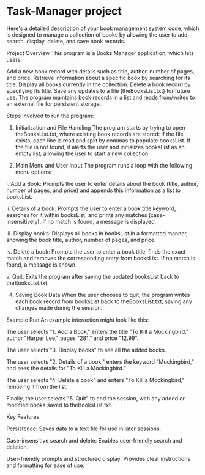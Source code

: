 # Task-Manager project
Here's a detailed description of your book management system code, which is designed to manage a collection of books by allowing the user to add, search, display, delete, and save book records.

Project Overview
This program is a Books Manager application, which lets users:

Add a new book record with details such as title, author, number of pages, and price.
Retrieve information about a specific book by searching for its title.
Display all books currently in the collection.
Delete a book record by specifying its title.
Save any updates to a file (theBooksList.txt) for future use.
The program maintains book records in a list and reads from/writes to an external file for persistent storage.

Steps involved to run the program:
1. Initialization and File Handling
The program starts by trying to open theBooksList.txt, where existing book records are stored:
If the file exists, each line is read and split by commas to populate booksList.
If the file is not found, it alerts the user and initializes booksList as an empty list, allowing the user to start a new collection.

2. Main Menu and User Input
The program runs a loop with the following menu options:

i. Add a Book: Prompts the user to enter details about the book (title, author, number of pages, and price) and appends this information as a list to booksList.

ii. Details of a book: Prompts the user to enter a book title keyword, searches for it within booksList, and prints any matches (case-insensitively). If no match is found, a message is displayed.

iii. Display books: Displays all books in booksList in a formatted manner, showing the book title, author, number of pages, and price.

iv. Delete a book: Prompts the user to enter a book title, finds the exact match and removes the corresponding entry from booksList. If no match is found, a message is shown.

v. Quit: Exits the program after saving the updated booksList back to theBooksList.txt.

4. Saving Book Data
When the user chooses to quit, the program writes each book record from booksList back to theBooksList.txt, saving any changes made during the session.

Example Run
An example interaction might look like this:

The user selects "1. Add a Book," enters the title "To Kill a Mockingbird," author "Harper Lee," pages "281," and price "12.99".

The user selects "3. Display books" to see all the added books.

The user selects "2. Details of a book," enters the keyword "Mockingbird," and sees the details for "To Kill a Mockingbird."

The user selects "4. Delete a book" and enters "To Kill a Mockingbird," removing it from the list.

Finally, the user selects "5. Quit" to end the session, with any added or modified books saved to theBooksList.txt.

Key Features

Persistence: Saves data to a text file for use in later sessions.

Case-insensitive search and delete: Enables user-friendly search and deletion.

User-friendly prompts and structured display: Provides clear instructions and formatting for ease of use.

